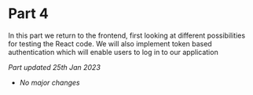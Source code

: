 # Part 4

In this part we return to the frontend, first looking at different possibilities for testing the React code. We will also implement token based authentication which will enable users to log in to our application

_Part updated 25th Jan 2023_

- _No major changes_
